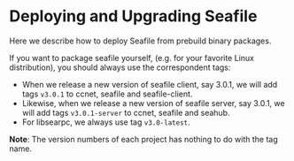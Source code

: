 # Deploying and Upgrading Seafile

Here we describe how to deploy Seafile from prebuild binary packages.

If you want to package seafile yourself, (e.g. for your favorite Linux distribution), you should always use the correspondent tags:

* When we release a new version of seafile client, say 3.0.1, we will add tags `v3.0.1` to ccnet, seafile and seafile-client.
* Likewise, when we release a new version of seafile server, say 3.0.1, we will add tags `v3.0.1-server` to ccnet, seafile and seahub.
* For libsearpc, we always use tag `v3.0-latest`.

**Note**: The version numbers of each project has nothing to do with the tag name.
